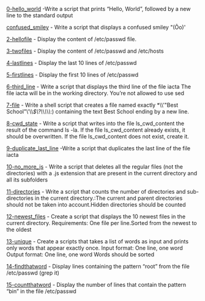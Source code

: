 [0-hello_world](0-hello_world) -Write a script that prints “Hello, World”, followed by a new line to the standard output 

[confused_smiley](1-confused_smiley) - Write a script that displays a confused smiley "(Ôo)'

[2-hellofile](2-hellofile) - Display the content of /etc/passwd file.

[3-twofiles](3-twofiles) -  Display the content of /etc/passwd and /etc/hosts

[4-lastlines](4-lastlines) - Display the last 10 lines of /etc/passwd

[5-firstlines](5-firstlines) - Display the first 10 lines of /etc/passwd

[6-third_line](6-third_line) - Write a script that displays the third line of the file iacta The file iacta will be in the working directory. You’re not allowed to use sed

[7-file](7-file) - Write a shell script that creates a file named exactly \*\\\\'\"Best School\"\\'\\\\*$\\?\\*\\*\\*\\*\\*:) containing the text Best School ending by a new line.

[8-cwd_state](8-cwd_state) - Write a script that writes into the file ls_cwd_content the result of the command ls -la. If the file ls_cwd_content already exists, it should be overwritten. If the file ls_cwd_content does not exist, create it.

[9-duplicate_last_line](9-duplicate_last_line) -Write a script that duplicates the last line of the file iacta

[10-no_more_js](10-no_more_js) - Write a script that deletes all the regular files (not the directories) with a .js extension that are present in the current directory and all its subfolders

[11-directories](11-directories) - Write a script that counts the number of directories and sub-directories in the current directory.:The current and parent directories should not be taken into account.Hidden directories should be counted

[12-newest_files](12-newest_files) - Create a script that displays the 10 newest files in the current directory. Requirements: One file per line.Sorted from the newest to the oldest

[13-unique](13-unique) - Create a scripts that takes a list of words as input and prints only words that appear exactly once. Input format: One line, one word Output format: One line, one word Words should be sorted

[14-findthatword](14-findthatword) - Display lines containing the pattern “root” from the file /etc/passwd (grep it)

[15-countthatword](15-countthatword) -  Display the number of lines that contain the pattern “bin” in the file /etc/passwd

